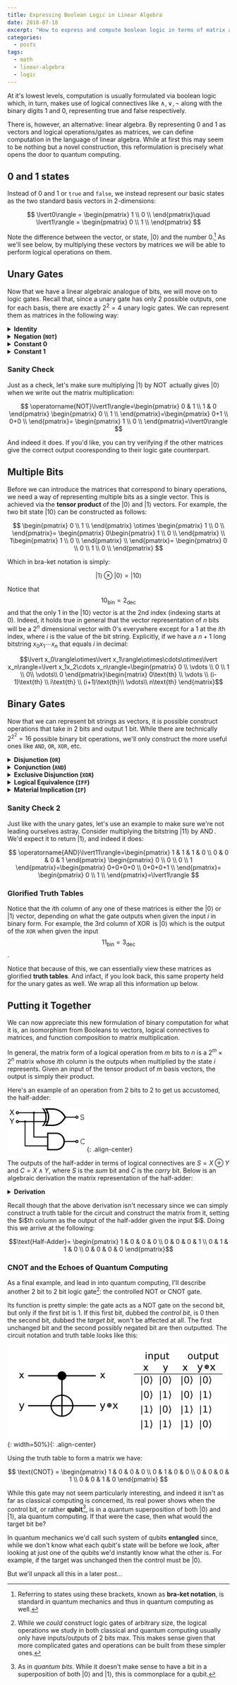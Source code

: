 ```yaml
---
title: Expressing Boolean Logic in Linear Algebra
date: 2018-07-18
excerpt: "How to express and compute boolean logic in terms of matrix algebra."
categories:
  - posts
tags: 
  - math
  - linear-algebra
  - logic
---
```


At it's lowest levels, computation is usually formulated via boolean logic which, in turn, makes use of logical connectives like $\wedge,\vee, \neg$ along with the binary digits $1$ and $0$, representing true and false respectively.

There is, however, an alternative: linear algebra. By representing $0$ and $1$ as vectors and logical operations/gates as matrices, we can define computation in the language of linear algebra. While at first this may seem to be nothing but a novel construction, this reformulation is precisely what opens the door to quantum computing.

## 0 and 1 states
Instead of $0$ and $1$ or `true` and `false`, we instead represent our basic states as the two standard basis vectors in 2-dimensions:

$$
  \lvert0\rangle = \begin{pmatrix}
                  1 \\
                  0 \\
                \end{pmatrix}\quad
  \lvert1\rangle = \begin{pmatrix}
                  0 \\
                  1 \\
                \end{pmatrix}
$$

Note the difference between the vector, or state, $\lvert0\rangle$ and the number $0$.[^f1] As we'll see below, by multiplying these vectors by matrices we will be able to perform logical operations on them.

## Unary Gates
Now that we have a linear algebraic analogue of bits, we will move on to logic gates. Recall that, since a unary gate has only $2$ possible outputs, one for each basis, there are exactly $2^2=4$ unary logic gates. We can represent them as matrices in the following way:

<!-- #### Identity -->
<details>
<summary><strong>Identity</strong></summary>
The identity gate takes an input and returns it as is (i.e $f(x)=x$). To represent it we simply use the $2 \times 2$ identity matrix:

$$
  I = \begin{pmatrix}
    1 & 0 \\
    0 & 1
  \end{pmatrix}
$$

And indeed, if we apply the gate to both $\lvert 0\rangle$ and $\lvert 1\rangle$ we find:

$$\begin{align}
I\lvert 0\rangle=\lvert 0\rangle\quad I\lvert 1\rangle=\lvert 1\rangle
\end{align}$$

</details>

<!-- #### Negation -->
<details>
<summary><strong>Negation (<code>NOT</code>)</strong></summary>
The negation gate takes an input and flips it (i.e $f(x)=\neg x$). We can represent it with the following matrix:

$$
  \operatorname{NOT} = \begin{pmatrix}
    0 & 1 \\
    1 & 0
  \end{pmatrix}
$$

Applying the gate to both $\lvert 0\rangle$ and $\lvert 1\rangle$ we find:

$$\begin{align}
\operatorname{NOT}\lvert 0\rangle=\lvert 1\rangle\quad \operatorname{NOT}\lvert 1\rangle=\lvert 0\rangle
\end{align}$$
</details>

<!-- #### Constant 0 -->
<details>
<summary><strong>Constant 0</strong></summary>
Outputs $0$ regardless of input (i.e $f(x)=0$). We can represent it with the following matrix:

$$
  C_0 = \begin{pmatrix}
    1 & 1 \\
    0 & 0
  \end{pmatrix}
$$

Applying the gate to both $\lvert 0\rangle$ and $\lvert 1\rangle$ we find:

$$\begin{align}
C_0\lvert 0\rangle=\lvert 0\rangle\quad C_0\lvert 1\rangle=\lvert 0\rangle
\end{align}$$
</details>

<!-- #### Constant 1 -->
<details>
<summary><strong>Constant 1</strong></summary>
Outputs $1$ regardless of input (i.e $f(x)=1$). We can represent it with the following matrix:

$$
  C_1 = \begin{pmatrix}
    0 & 0 \\
    1 & 1
  \end{pmatrix}
$$

Applying the gate to both $\lvert 0\rangle$ and $\lvert 1\rangle$ we find:


$$\begin{align}
C_1\lvert 0\rangle=\lvert 1\rangle\quad C_1\lvert 1\rangle=\lvert 1\rangle
\end{align}$$
</details>

### Sanity Check
Just as a check, let's make sure multiplying $\lvert 1\rangle$ by $\operatorname{NOT}$ actually gives $\lvert 0\rangle$ when we write out the matrix multiplication:

$$
  \operatorname{NOT}\lvert1\rangle=\begin{pmatrix}
    0 & 1 \\
    1 & 0
  \end{pmatrix}
  \begin{pmatrix}
    0 \\
    1 \\
  \end{pmatrix}=\begin{pmatrix}
    0+1 \\
    0+0 \\
  \end{pmatrix}=
  \begin{pmatrix}
    1 \\
    0 \\
  \end{pmatrix}=\lvert0\rangle
$$

And indeed it does. If you'd like, you can try verifying if the other matrices give the correct output cooresponding to their logic gate counterpart.

## Multiple Bits
Before we can introduce the matrices that correspond to binary operations, we need a way of representing multiple bits as a single vector. This is achieved via the **tensor product** of the $\lvert 0\rangle$ and $\lvert 1\rangle$ vectors. For example, the two bit state $\lvert 10\rangle$ can be constructed as follows:

$$
  \begin{pmatrix}
    0 \\
    1 \\
  \end{pmatrix}
  \otimes
  \begin{pmatrix}
    1 \\
    0 \\
  \end{pmatrix}=
  \begin{pmatrix}
    0\begin{pmatrix}
      1 \\
      0 \\
    \end{pmatrix} \\
    1\begin{pmatrix}
      1 \\
      0 \\
    \end{pmatrix} \\
  \end{pmatrix}=
  \begin{pmatrix}
    0 \\
    0 \\
    1 \\
    0 \\
  \end{pmatrix}
$$

Which in bra-ket notation is simply:

$$\lvert 1\rangle\otimes\lvert 0\rangle=\lvert 10\rangle$$

Notice that $$10_{\text{bin}}=2_{\text{dec}}$$ and that the only $1$ in the $\lvert 10\rangle$ vector is at the $2$nd index (indexing starts at $0$). Indeed, it holds true in general that the vector representation of $n$ bits will be a $2^n$ dimensional vector with $0$'s everywhere except for a $1$ at the $i$th index, where $i$ is the value of the bit string. Explicitly, if we have a $n+1$ long bitstring $x_0x_1\cdots x_n$ that equals $i$ in decimal:

$$\lvert x_0\rangle\otimes\lvert x_1\rangle\otimes\cdots\otimes\lvert x_n\rangle=\lvert x_1x_2\cdots x_n\rangle=\begin{pmatrix}
    0 \\
    \vdots \\
    0 \\
    1 \\
    0\\
    \vdots\\
    0
  \end{pmatrix}\begin{matrix}
    0\text{th} \\    
    \vdots \\
    (i-1)\text{th} \\
    i\text{th} \\
    (i+1)\text{th}\\
    \vdots\\
    n\text{th}
  \end{matrix}$$

<!-- *As a side note, the tensor product of two rank $2$ tensors (vectors) $a$ and $b$ is equivalent to $ab^\top$.* -->

## Binary Gates
Now that we can represent bit strings as vectors, it is possible construct operations that take in $2$ bits and output $1$ bit. While there are technically $2^{2^2}=16$ possible binary bit operations, we'll only construct the more useful ones like `AND`, `OR`, `XOR`, etc.

<details>
<summary><strong>Disjunction (<code>OR</code>)</strong></summary>
The $\operatorname{OR}$ gate represents logical disjunction (i.e $f(x,y)=x\vee y$) and is represented by the following matrix:

$$
  \operatorname{OR} = \begin{pmatrix}
    1 & 0 & 0 & 0 \\
    0 & 1 & 1 & 1
  \end{pmatrix}
$$

Applying the gate to all two bit states we find:

$$\begin{align}
\operatorname{OR}\lvert 00\rangle&=\lvert 0\rangle & \operatorname{OR}\lvert 01\rangle&=\lvert 1\rangle\\
\operatorname{OR}\lvert 10\rangle&=\lvert 1\rangle & \operatorname{OR}\lvert 11\rangle&=\lvert 1\rangle
\end{align}$$
</details>


<details>
<summary><strong>Conjunction (<code>AND</code>)</strong></summary>
The $\operatorname{AND}$ gate represents logical conjunction (i.e $f(x,y)=x\wedge y$) and is represented by the following matrix:

$$
  \operatorname{AND} = \begin{pmatrix}
    1 & 1 & 1 & 0 \\
    0 & 0 & 0 & 1
  \end{pmatrix}
$$

Applying the gate to all two bit states we find:

$$\begin{align}
\operatorname{AND}\lvert 00\rangle&=\lvert 0\rangle & \operatorname{AND}\lvert 01\rangle&=\lvert 0\rangle\\
\operatorname{AND}\lvert 10\rangle&=\lvert 0\rangle & \operatorname{AND}\lvert 11\rangle&=\lvert 1\rangle
\end{align}$$
</details>


<details>
<summary><strong>Exclusive Disjunction (<code>XOR</code>)</strong></summary>
The $\operatorname{XOR}$ gate represents exclusive disjunction (i.e $f(x,y)=x\oplus y$) and is represented by the following matrix:

$$
  \operatorname{XOR} = \begin{pmatrix}
    1 & 0 & 0 & 1 \\
    0 & 1 & 1 & 0
  \end{pmatrix}
$$

Applying the gate to all two bit states we find:

$$\begin{align}
\operatorname{XOR}\lvert 00\rangle&=\lvert 0\rangle & \operatorname{XOR}\lvert 01\rangle&=\lvert 1\rangle\\
\operatorname{XOR}\lvert 10\rangle&=\lvert 1\rangle & \operatorname{XOR}\lvert 11\rangle&=\lvert 0\rangle
\end{align}$$
</details>


<details>
<summary><strong>Logical Equivalence (<code>IFF</code>)</strong></summary>
Logical equivalence/biconditional checks if two bits are equal (i.e $f(x,y)=x\iff y$) and is represented by the following matrix:

$$
  \operatorname{IFF} = \begin{pmatrix}
    0 & 1 & 1 & 0 \\
    1 & 0 & 0 & 1
  \end{pmatrix}
$$

<i>Notice that logical equivalence the negation of <code>XOR</code>, <code>XNOR</code> (i.e $x\leftrightarrow y=\neg(x\oplus y)$) meaning all the $0$'s and $1$'s in the $\operatorname{XOR}$ matrix are simply swapped to form the equality one.</i>

Applying the gate to all two bit states we find:

$$\begin{align}
\operatorname{IFF}\lvert 00\rangle&=\lvert 1\rangle & \operatorname{IFF}\lvert 01\rangle&=\lvert 0\rangle\\
\operatorname{IFF}\lvert 10\rangle&=\lvert 0\rangle & \operatorname{IFF}\lvert 11\rangle&=\lvert 1\rangle
\end{align}$$
</details>


<details>
<summary><strong>Material Implication (<code>IF</code>)</strong></summary>
Material implication is a statement of one variable's dependence on another (i.e $f(x,y)=x\implies y$). It's more commonly referred to as an $\operatorname{IF}$ statement in computer science (however this notion of implication is different from the purely logical one above).

$$
  \operatorname{IF} = \begin{pmatrix}
    0 & 1 & 0 & 0 \\
    1 & 0 & 1 & 1
  \end{pmatrix}
$$

Applying the gate to all two bit states we find:

$$\begin{align}
\operatorname{IF}\lvert 00\rangle&=\lvert 1\rangle & \operatorname{IF}\lvert 01\rangle&=\lvert 0\rangle\\
\operatorname{IF}\lvert 10\rangle&=\lvert 1\rangle & \operatorname{IF}\lvert 11\rangle&=\lvert 1\rangle
\end{align}$$
</details><p></p>

### Sanity Check 2
Just like with the unary gates, let's use an example to make sure we're not leading ourselves astray. Consider multiplying the bitstring $\lvert 11\rangle$ by $\operatorname{AND}$. We'd expect it to return $\lvert 1\rangle$, and indeed it does:

$$
  \operatorname{AND}\lvert11\rangle=\begin{pmatrix}
    1 & 1 & 1 & 0 \\
    0 & 0 & 0 & 1
  \end{pmatrix}
  \begin{pmatrix}
    0 \\
    0 \\
    0 \\
    1
  \end{pmatrix}=\begin{pmatrix}
    0+0+0+0 \\
    0+0+0+1 \\
  \end{pmatrix}=
  \begin{pmatrix}
    0 \\
    1 \\
  \end{pmatrix}=\lvert1\rangle
$$

### Glorified Truth Tables
Notice that the $i$th column of any one of these matrices is either the $\lvert 0\rangle$ or $\lvert 1\rangle$ vector, depending on what the gate outputs when given the input $i$ in binary form. For example, the $3$rd column of $\operatorname{XOR}$ is $\lvert0\rangle$ which is the output of the `XOR` when given the input $$11_{\text{bin}}=3_{\text{dec}}$$.

Notice that because of this, we can essentially view these matrices as glorified **truth tables**. And infact, if you look back, this same property held for the unary gates as well. We wrap all this information up below.

## Putting it Together
We can now appreciate this new formulation of binary computation for what it is, an isomorphism from Booleans to vectors, logical connectives to matrices, and function composition to matrix multiplication.

In general, the matrix form of a logical operation from $m$ bits to $n$ is a $2^m\times 2^n$ matrix whose $i$th column is the outputs when multiplied by the state $i$ represents. Given an input of the tensor product of $m$ basis vectors, the output is simply their product.

Here's an example of an operation from 2 bits to 2 to get us accustomed, the half-adder:

![half-adder](/assets/images/comp_sci/half_adder.png){: .align-center}

The outputs of the half-adder in terms of logical connectives are $S=X\oplus Y$ and $C=X\wedge Y$, where $S$ is the *sum* bit and $C$ is the *carry* bit. Below is an algebraic derivation the matrix representation of the half-adder:

<details>
<summary><strong>Derivation</strong></summary>
To find the matrix that corresponds to sending two bits through a half adder, we must compute the tensor product of $X$ and $Y$ then compute and solve a series of tensor products:

$$\begin{align}
\text{Let } X&:=
\begin{pmatrix}
  a\\
  b
\end{pmatrix} \wedge X=\lvert 0\rangle \oplus X=\lvert 1\rangle\\
\text{Let } Y&:=
\begin{pmatrix}
  c\\
  d
\end{pmatrix} \wedge Y=\lvert 0\rangle \oplus Y=\lvert 1\rangle
\end{align}$$

Notice that $X$ must be $\lvert 0\rangle$ xor $\lvert 1\rangle$, and the same for $Y$. This condition is what allows us to solve for the gate. But before we do that let us find the tensor product of $X$ and $Y$ so that we may think of them as a 2 bit input:

$$X\otimes Y=
\begin{pmatrix}
  a\\
  b
\end{pmatrix}\oplus
\begin{pmatrix}
  c\\
  d
\end{pmatrix}=
\begin{pmatrix}
  a\begin{pmatrix}
    c \\
    d \\
  \end{pmatrix} \\
  b\begin{pmatrix}
    c \\
    d \\
  \end{pmatrix} \\
\end{pmatrix}=
\begin{pmatrix}
  ac \\
  ad \\
  bc \\
  bd \\
\end{pmatrix}$$

The output bits $S$ and $C$ can now be represented as the following equations:

$$\begin{align}
S&=\operatorname{XOR}(X\otimes Y)=
\begin{pmatrix}
  1 & 0 & 0 & 1 \\
  0 & 1 & 1 & 0
\end{pmatrix}
\begin{pmatrix}
  ac \\
  ad \\
  bc \\
  bd
\end{pmatrix}=
\begin{pmatrix}
  ac+bd \\
  ad+bc
\end{pmatrix}\\

C&=\operatorname{AND}(X\otimes Y)=
\begin{pmatrix}
  1 & 1 & 1 & 0 \\
  0 & 0 & 0 & 1
\end{pmatrix}
\begin{pmatrix}
  ac \\
  ad \\
  bc \\
  bd \\
\end{pmatrix}=
\begin{pmatrix}
  ac+ad+bc \\
  bd
\end{pmatrix}\\
\end{align}$$

Their tensor product, i.e the output of the half-adder given an input of $X\otimes Y$, is the following:

$$\begin{align}
S\otimes C&=
\begin{pmatrix}
  ac+bd \\
  ad+bc
\end{pmatrix}
\begin{pmatrix}
  ac+ad+bc \\
  bd
\end{pmatrix}\\
&=\begin{pmatrix}
  (ac)^2+a^2cd+abc^2+abcd+abd^2+b^2cd \\
  abcd+bd^2\\
  a^2cd+(ad)^2+abcd+abcd+(bc)^2\\
  abd^2+b^2cd
\end{pmatrix}
\end{align}$$

While this result may seem unwieldy, recall the stipulation on the vectors $X$ and $Y$ we made when we defined them: they must be each equal to either $\lvert 0\rangle$ or $\lvert 1\rangle$. We can phrase this in terms of their components:

$$\begin{align}
(a=1\wedge b=0)&\vee(a=0\wedge b=1)\\
(c=1\wedge d=0)&\vee(c=0\wedge d=1)
\end{align}$$

Because of this, we can simplify many of the expressions above (example $ab=0$ b.c. either $a$ or $b$ is $0$) to form a more simpler vector:
$$\begin{pmatrix}
  (ac)^2+a^2cd+abc^2+abcd+abd^2+b^2cd \\
  abcd+bd^2\\
  a^2cd+(ad)^2+abcd+abcd+(bc)^2\\
  abd^2+b^2cd
\end{pmatrix}=\begin{pmatrix}
  ac\\
  bd\\
  bc+ad\\
  0
\end{pmatrix}$$
<i>For those familiar with logic, we can also think of this finding non-contingent statements and simplifying them.</i><p></p>

Now we can consider the following equation:
$$\operatorname{Half-Adder}(X\otimes Y)=(S\otimes C)$$

We can solve for the $\operatorname{Half-Adder}$ matrix by explicitly writing out the above equation:

$$
\begin{pmatrix}
  ? &? &? &?\\
  ? &? &? &?\\
  ? &? &? &?\\
  ? &? &? &?
\end{pmatrix}
\begin{pmatrix}
  ac \\
  ad \\
  bc \\
  bd \\
\end{pmatrix}
=\begin{pmatrix}
  ac\\
  bd\\
  bc+ad\\
  0
\end{pmatrix}$$

From the rules of matrix multiplication, it should be clear that the sole matrix that solves this equation is:

$$\begin{pmatrix}
  1 & 0 & 0 & 0 \\
  0 & 0 & 0 & 1 \\
  0 & 1 & 1 & 0 \\
  0 & 0 & 0 & 0
\end{pmatrix}$$
</details>
<p></p>
Recall though that the above derivation isn't necessary since we can simply construct a truth table for the circuit and construct the matrix from it, setting the $i$th column as the output of the half-adder given the input $i$. Doing this we arrive at the following:

$$\text{Half-Adder}=
\begin{pmatrix}
  1 & 0 & 0 & 0 \\
  0 & 0 & 0 & 1 \\
  0 & 1 & 1 & 0 \\
  0 & 0 & 0 & 0
\end{pmatrix}$$

### CNOT and the Echoes of Quantum Computing
<!-- ### Sidenote: CNOT -->
As a final example, and lead in into quantum computing, I'll describe another 2 bit to 2 bit logic gate[^f2]: the controlled NOT or CNOT gate.

Its function is pretty simple: the gate acts as a NOT gate on the second bit, but only if the first bit is $1$. If this first bit, dubbed the *control bit*, is $0$ then the second bit, dubbed the *target bit*, won't be affected at all. The first unchanged bit and the second possibly negated bit are then outputted. The circuit notation and truth table looks like this:

![half-adder](/assets/images/comp_sci/cnot.png){: width=50%}{: .align-center}

Using the truth table to form a matrix we have:

$$
  \text{CNOT} = \begin{pmatrix}
    1 & 0 & 0 & 0 \\
    0 & 1 & 0 & 0 \\
    0 & 0 & 0 & 1 \\
    0 & 0 & 1 & 0
  \end{pmatrix}
$$

<!-- $$\begin{align*}
\text{CNOT}\lvert 00\rangle&=\lvert 00\rangle & \text{CNOT}\lvert 10\rangle&=\lvert 11\rangle\\
\text{CNOT}\lvert 01\rangle&=\lvert 01\rangle & \text{CNOT}\lvert 11\rangle&=\lvert 10\rangle
\end{align*}$$ -->

While this gate may not seem particularly interesting, and indeed it isn't as far as classical computing is concerned, its real power shows when the control bit, or rather **qubit**[^f3], is in a quantum superposition of both $\lvert 0\rangle$ and $\lvert 1\rangle$, ala quantum computing. If that were the case, then what would the target bit be?

In quantum mechanics we'd call such system of qubits **entangled** since, while we don't know what each qubit's state will be before we look, after looking at just one of the qubits we'd instantly know what the other is. For example, if the target was unchanged then the control must be $\lvert 0\rangle$.

But we'll unpack all this in a later post...

<!-- Footer -->

[^f1]: Referring to states using these brackets, known as **bra-ket notation**, is standard in quantum mechanics and thus in quantum computing as well. 

[^f2]: While we *could* construct logic gates of arbitrary size, the logical operations we study in both classical and quantum computing usually only have inputs/outputs of 2 bits max. This makes sense given that more complicated gates and operations can be built from these simpler ones.

[^f3]: As in *quantum bits*. While it doesn't make sense to have a bit in a superposition of both $\lvert 0\rangle$ and $\lvert 1\rangle$, this is commonplace for a qubit.